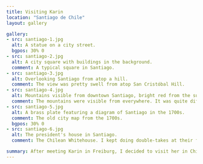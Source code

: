 ```yaml
---
title: Visiting Karin
location: "Santiago de Chile"
layout: gallery

gallery:
- src: santiago-1.jpg
  alt: A statue on a city street.
  bgpos: 30% 0
- src: santiago-2.jpg
  alt: A city square with buildings in the background.
  comment: A typical square in Santiago.
- src: santiago-3.jpg
  alt: Overlooking Santiago from atop a hill.
  comment: The view was pretty swell from atop San Cristóbal Hill.
- src: santiago-4.jpg
  alt: Mountains visible from downtown Santiago, bright red from the sunset.
  comment: The mountains were visible from everywhere. It was quite different than what I'm used to.
- src: santiago-5.jpg
  alt: A brass plate featuring a diagram of Santiago in the 1700s.
  comment: The old city map from the 1700s.
  bgpos: 30% 0
- src: santiago-6.jpg
  alt: The president's house in Santiago.
  comment: The Chilean Whitehouse. I kept doing double-takes at their flag since it's so similar to the Texas flag.

summary: After meeting Karin in Freiburg, I decided to visit her in Chile where she was taking time off work to travel. My first destination was Santiago, where she lived at the time.
---
```

